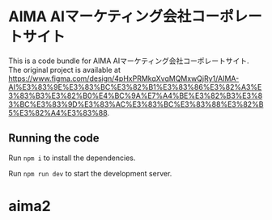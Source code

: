 
  # AIMA AIマーケティング会社コーポレートサイト

  This is a code bundle for AIMA AIマーケティング会社コーポレートサイト. The original project is available at https://www.figma.com/design/4pHxPRMkqXvqMQMxwQjRy1/AIMA-AI%E3%83%9E%E3%83%BC%E3%82%B1%E3%83%86%E3%82%A3%E3%83%B3%E3%82%B0%E4%BC%9A%E7%A4%BE%E3%82%B3%E3%83%BC%E3%83%9D%E3%83%AC%E3%83%BC%E3%83%88%E3%82%B5%E3%82%A4%E3%83%88.

  ## Running the code

  Run `npm i` to install the dependencies.

  Run `npm run dev` to start the development server.
  # aima2
